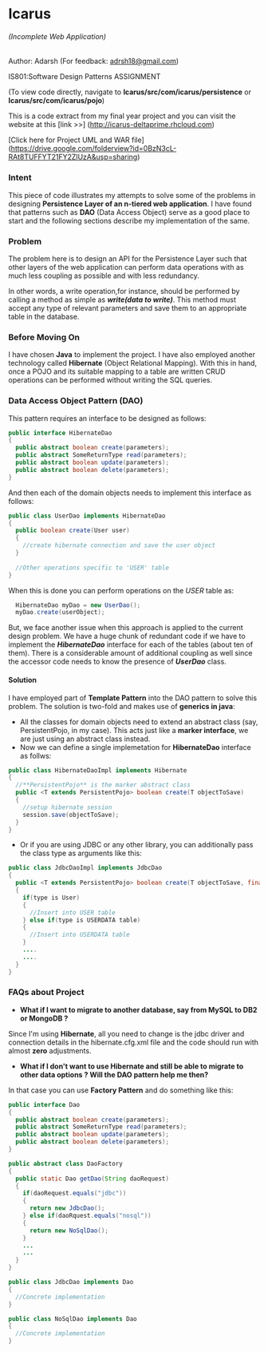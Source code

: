 # Icarus
###### (Incomplete Web Application)
Author: Adarsh (For feedback: adrsh18@gmail.com)

IS801:Software Design Patterns
ASSIGNMENT

(To view code directly, navigate to **Icarus/src/com/icarus/persistence** or **Icarus/src/com/icarus/pojo**)

This is a code extract from my final year project and you can visit the website at this [link >>] (http://icarus-deltaprime.rhcloud.com)

[Click here for Project UML and WAR file] (https://drive.google.com/folderview?id=0BzN3cL-RAt8TUFFYT21FY2ZlUzA&usp=sharing)
### Intent

This piece of code illustrates my attempts to solve some of the problems in designing **Persistence Layer of an n-tiered web application**. I have found that patterns such as **DAO** (Data Access Object) serve as a good place to start and the following sections describe my implementation of the same.

### Problem

The problem here is to design an API for the Persistence Layer such that other layers of the web application can perform data operations with as much less coupling as possible and with less redundancy.

In other words, a write operation,for instance, should be performed by calling a method as simple as **_write(data to write)_**. This method must accept any type of relevant parameters and save them to an appropriate table in the database.

### Before Moving On

I have chosen **Java** to implement the project. I have also employed another technology called **Hibernate** (Object Relational Mapping). With this in hand, once a POJO and its suitable mapping to a table are written CRUD operations can be performed without writing the SQL queries.

### Data Access Object Pattern (DAO)

This pattern requires an interface to be designed as follows:
```java
public interface HibernateDao
{
  public abstract boolean create(parameters);
  public abstract SomeReturnType read(parameters);
  public abstract boolean update(parameters);
  public abstract boolean delete(parameters);
}
```
And then each of the domain objects needs to  implement this interface as follows:
```java
public class UserDao implements HibernateDao
{
  public boolean create(User user)
  {
    //create hibernate connection and save the user object
  }
  
  //Other operations specific to 'USER' table
}
```
When this is done you can perform operations on the *USER* table as:
```java
  HibernateDao myDao = new UserDao();
  myDao.create(userObject);
```

But, we face another issue when this approach is applied to the current design problem. We have a huge chunk of redundant code if we have to implement the **_HibernateDao_** interface for each of the tables (about ten of them). There is a considerable amount of additional coupling as well since the accessor code needs to know the presence of **_UserDao_** class.

#### Solution
I have employed part of **Template Pattern** into the DAO pattern to solve this problem. The solution is two-fold and makes use of **generics in java**:
* All the classes for domain objects need to extend an abstract class (say, PersistentPojo, in my case). This acts just like a **marker interface**, we are just using an abstract class instead.
* Now we can define a single implemetation for **HibernateDao** interface as follws: 
```java 
public class HibernateDaoImpl implements Hibernate
{
  //**PersistentPojo** is the marker abstract class
  public <T extends PersistentPojo> boolean create(T objectToSave)
  {
    //setup hibernate session
    session.save(objectToSave);
  }
}
```
* Or if you are using JDBC or any other library, you can additionally pass the class type as arguments like this:
```java
public class JdbcDaoImpl implements JdbcDao
{
  public <T extends PersistentPojo> boolean create(T objectToSave, final Class<T> type)
  {
    if(type is User)
    {
      //Insert into USER table
    } else if(type is USERDATA table)
    {
      //Insert into USERDATA table
    }
    ....
    ....
  }
}
```
### FAQs about Project
* **What if I want to migrate to another database, say from MySQL to DB2 or MongoDB ?**

Since I'm using **Hibernate**, all you need to change is the jdbc driver and connection details in the hibernate.cfg.xml file and the code should run with almost **zero** adjustments.

* **What if I don't want to use Hibernate and still be able to migrate to other data options ? Will the DAO pattern help me then?**

In that case you can use **Factory Pattern** and do something like this:
```java
public interface Dao
{
  public abstract boolean create(parameters);
  public abstract SomeReturnType read(parameters);
  public abstract boolean update(parameters);
  public abstract boolean delete(parameters);
}
```
```java
public abstract class DaoFactory
{
  public static Dao getDao(String daoRequest)
  {
    if(daoRequest.equals("jdbc"))
    {
      return new JdbcDao();
    } else if(daoRquest.equals("nosql"))
    {
      return new NoSqlDao();
    } 
    ...
    ...
  }
}

public class JdbcDao implements Dao 
{
  //Concrete implementation
}

public class NoSqlDao implements Dao 
{
  //Concrete implementation
}
```

